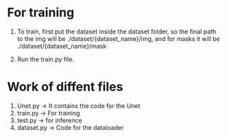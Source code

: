 # For training

1) To train, first put the dataset inside the dataset folder, so the final path to the img will be ./dataset/{dataset\_name}/img, and for masks it will be ./dataset/{dataset\_name}/mask

2) Run the train.py file.

# Work of diffent files

1) Unet.py -> It contains the code for the Unet
2) train.py -> For training
3) test.py -> for inference
4) dataset.py -> Code for the dataloader
